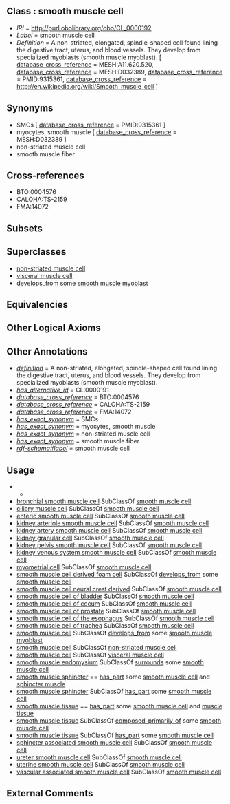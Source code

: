 
## Class : smooth muscle cell

 * *IRI* = http://purl.obolibrary.org/obo/CL_0000192
 * *Label* = smooth muscle cell
 * *Definition* = A non-striated, elongated, spindle-shaped cell found lining the digestive tract, uterus, and blood vessels. They develop from specialized myoblasts (smooth muscle myoblast). [ [database_cross_reference](../../ef/oboInOwl#hasDbXref.md) = MESH:A11.620.520, [database_cross_reference](../../ef/oboInOwl#hasDbXref.md) = MESH:D032389, [database_cross_reference](../../ef/oboInOwl#hasDbXref.md) = PMID:9315361, [database_cross_reference](../../ef/oboInOwl#hasDbXref.md) = http://en.wikipedia.org/wiki/Smooth_muscle_cell ]

## Synonyms

 * SMCs [ [database_cross_reference](../../ef/oboInOwl#hasDbXref.md) = PMID:9315361 ]
 * myocytes, smooth muscle [ [database_cross_reference](../../ef/oboInOwl#hasDbXref.md) = MESH:D032389 ]
 * non-striated muscle cell
 * smooth muscle fiber

## Cross-references

 * BTO:0004576
 * CALOHA:TS-2159
 * FMA:14072

## Subsets


## Superclasses

 * [non-striated muscle cell](../../CL/00/CL_0008000.md)
 * [visceral muscle cell](../../CL/07/CL_0008007.md)
 * [develops_from](../../RO/02/RO_0002202.md) some [smooth muscle myoblast](../../CL/14/CL_0000514.md)

## Equivalencies


## Other Logical Axioms


## Other Annotations

 * *[definition](../../IAO/15/IAO_0000115.md)* = A non-striated, elongated, spindle-shaped cell found lining the digestive tract, uterus, and blood vessels. They develop from specialized myoblasts (smooth muscle myoblast).
 * *[has_alternative_id](../../Id/oboInOwl#hasAlternativeId.md)* = CL:0000191
 * *[database_cross_reference](../../ef/oboInOwl#hasDbXref.md)* = BTO:0004576
 * *[database_cross_reference](../../ef/oboInOwl#hasDbXref.md)* = CALOHA:TS-2159
 * *[database_cross_reference](../../ef/oboInOwl#hasDbXref.md)* = FMA:14072
 * *[has_exact_synonym](../../ym/oboInOwl#hasExactSynonym.md)* = SMCs
 * *[has_exact_synonym](../../ym/oboInOwl#hasExactSynonym.md)* = myocytes, smooth muscle
 * *[has_exact_synonym](../../ym/oboInOwl#hasExactSynonym.md)* = non-striated muscle cell
 * *[has_exact_synonym](../../ym/oboInOwl#hasExactSynonym.md)* = smooth muscle fiber
 * *[rdf-schema#label](../../el/rdf-schema#label.md)* = smooth muscle cell

## Usage

 * -
 * [bronchial smooth muscle cell](../../CL/98/CL_0002598.md) SubClassOf [smooth muscle cell](../../CL/92/CL_0000192.md)
 * [ciliary muscle cell](../../CL/43/CL_1000443.md) SubClassOf [smooth muscle cell](../../CL/92/CL_0000192.md)
 * [enteric smooth muscle cell](../../CL/04/CL_0002504.md) SubClassOf [smooth muscle cell](../../CL/92/CL_0000192.md)
 * [kidney arteriole smooth muscle cell](../../CL/66/CL_1001066.md) SubClassOf [smooth muscle cell](../../CL/92/CL_0000192.md)
 * [kidney artery smooth muscle cell](../../CL/64/CL_1001064.md) SubClassOf [smooth muscle cell](../../CL/92/CL_0000192.md)
 * [kidney granular cell](../../CL/48/CL_0000648.md) SubClassOf [smooth muscle cell](../../CL/92/CL_0000192.md)
 * [kidney pelvis smooth muscle cell](../../CL/02/CL_1000702.md) SubClassOf [smooth muscle cell](../../CL/92/CL_0000192.md)
 * [kidney venous system smooth muscle cell](../../CL/68/CL_1001068.md) SubClassOf [smooth muscle cell](../../CL/92/CL_0000192.md)
 * [myometrial cell](../../CL/66/CL_0002366.md) SubClassOf [smooth muscle cell](../../CL/92/CL_0000192.md)
 * [smooth muscle cell derived foam cell](../../CL/92/CL_0000892.md) SubClassOf [develops_from](../../RO/02/RO_0002202.md) some [smooth muscle cell](../../CL/92/CL_0000192.md)
 * [smooth muscle cell neural crest derived](../../CL/27/CL_0000027.md) SubClassOf [smooth muscle cell](../../CL/92/CL_0000192.md)
 * [smooth muscle cell of bladder](../../CL/97/CL_0002597.md) SubClassOf [smooth muscle cell](../../CL/92/CL_0000192.md)
 * [smooth muscle cell of cecum](../../CL/81/CL_1000281.md) SubClassOf [smooth muscle cell](../../CL/92/CL_0000192.md)
 * [smooth muscle cell of prostate](../../CL/87/CL_1000487.md) SubClassOf [smooth muscle cell](../../CL/92/CL_0000192.md)
 * [smooth muscle cell of the esophagus](../../CL/99/CL_0002599.md) SubClassOf [smooth muscle cell](../../CL/92/CL_0000192.md)
 * [smooth muscle cell of trachea](../../CL/00/CL_0002600.md) SubClassOf [smooth muscle cell](../../CL/92/CL_0000192.md)
 * [smooth muscle cell](../../CL/92/CL_0000192.md) SubClassOf [develops_from](../../RO/02/RO_0002202.md) some [smooth muscle myoblast](../../CL/14/CL_0000514.md)
 * [smooth muscle cell](../../CL/92/CL_0000192.md) SubClassOf [non-striated muscle cell](../../CL/00/CL_0008000.md)
 * [smooth muscle cell](../../CL/92/CL_0000192.md) SubClassOf [visceral muscle cell](../../CL/07/CL_0008007.md)
 * [smooth muscle endomysium](../../UBERON/96/UBERON_0011896.md) SubClassOf [surrounds](../../RO/21/RO_0002221.md) some [smooth muscle cell](../../CL/92/CL_0000192.md)
 * [smooth muscle sphincter](../../UBERON/21/UBERON_0007521.md) == [has_part](../../BFO/51/BFO_0000051.md) some [smooth muscle cell](../../CL/92/CL_0000192.md) and [sphincter muscle](../../UBERON/90/UBERON_0004590.md)
 * [smooth muscle sphincter](../../UBERON/21/UBERON_0007521.md) SubClassOf [has_part](../../BFO/51/BFO_0000051.md) some [smooth muscle cell](../../CL/92/CL_0000192.md)
 * [smooth muscle tissue](../../UBERON/35/UBERON_0001135.md) == [has_part](../../BFO/51/BFO_0000051.md) some [smooth muscle cell](../../CL/92/CL_0000192.md) and [muscle tissue](../../UBERON/85/UBERON_0002385.md)
 * [smooth muscle tissue](../../UBERON/35/UBERON_0001135.md) SubClassOf [composed_primarily_of](../../RO/73/RO_0002473.md) some [smooth muscle cell](../../CL/92/CL_0000192.md)
 * [smooth muscle tissue](../../UBERON/35/UBERON_0001135.md) SubClassOf [has_part](../../BFO/51/BFO_0000051.md) some [smooth muscle cell](../../CL/92/CL_0000192.md)
 * [sphincter associated smooth muscle cell](../../CL/58/CL_0000358.md) SubClassOf [smooth muscle cell](../../CL/92/CL_0000192.md)
 * [ureter smooth muscle cell](../../CL/79/CL_1000979.md) SubClassOf [smooth muscle cell](../../CL/92/CL_0000192.md)
 * [uterine smooth muscle cell](../../CL/01/CL_0002601.md) SubClassOf [smooth muscle cell](../../CL/92/CL_0000192.md)
 * [vascular associated smooth muscle cell](../../CL/59/CL_0000359.md) SubClassOf [smooth muscle cell](../../CL/92/CL_0000192.md)

## External Comments

